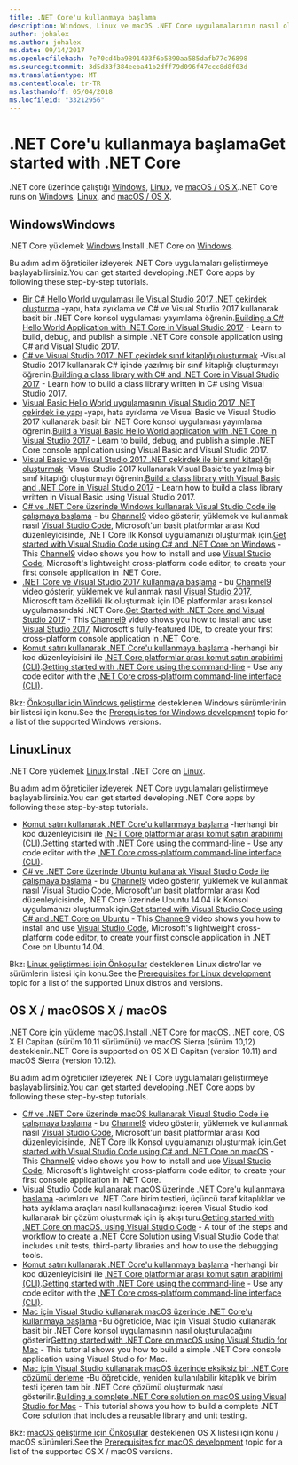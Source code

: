 ```yaml
---
title: .NET Core'u kullanmaya başlama
description: Windows, Linux ve macOS .NET Core uygulamalarının nasıl oluşturulacağını öğrenmek için kaynakları bulun.
author: johalex
ms.author: johalex
ms.date: 09/14/2017
ms.openlocfilehash: 7e70cd4ba9891403f6b5890aa585dafb77c76898
ms.sourcegitcommit: 3d5d33f384eeba41b2dff79d096f47ccc8d8f03d
ms.translationtype: MT
ms.contentlocale: tr-TR
ms.lasthandoff: 05/04/2018
ms.locfileid: "33212956"
---
```

# <a name="get-started-with-net-core"></a><span data-ttu-id="cc086-103">.NET Core'u kullanmaya başlama</span><span class="sxs-lookup"><span data-stu-id="cc086-103">Get started with .NET Core</span></span>

<span data-ttu-id="cc086-104">.NET core üzerinde çalıştığı [Windows](#windows), [Linux](#linux), ve [macOS / OS X](#os-x--macos).</span><span class="sxs-lookup"><span data-stu-id="cc086-104">.NET Core runs on [Windows](#windows), [Linux](#linux), and [macOS / OS X](#os-x--macos).</span></span>

## <a name="windows"></a><span data-ttu-id="cc086-105">Windows</span><span class="sxs-lookup"><span data-stu-id="cc086-105">Windows</span></span>

<span data-ttu-id="cc086-106">.NET Core yüklemek [Windows](https://www.microsoft.com/net/core#windows).</span><span class="sxs-lookup"><span data-stu-id="cc086-106">Install .NET Core on [Windows](https://www.microsoft.com/net/core#windows).</span></span> 

<span data-ttu-id="cc086-107">Bu adım adım öğreticiler izleyerek .NET Core uygulamaları geliştirmeye başlayabilirsiniz.</span><span class="sxs-lookup"><span data-stu-id="cc086-107">You can get started developing .NET Core apps by following these step-by-step tutorials.</span></span>

* <span data-ttu-id="cc086-108">[Bir C# Hello World uygulaması ile Visual Studio 2017 .NET çekirdek oluşturma](./tutorials/with-visual-studio.md) -yapı, hata ayıklama ve C# ve Visual Studio 2017 kullanarak basit bir .NET Core konsol uygulaması yayımlama öğrenin.</span><span class="sxs-lookup"><span data-stu-id="cc086-108">[Building a C# Hello World Application with .NET Core in Visual Studio 2017](./tutorials/with-visual-studio.md) - Learn to build, debug, and publish a simple .NET Core console application using C# and Visual Studio 2017.</span></span>
* <span data-ttu-id="cc086-109">[C# ve Visual Studio 2017 .NET çekirdek sınıf kitaplığı oluşturmak](./tutorials/library-with-visual-studio.md) -Visual Studio 2017 kullanarak C# içinde yazılmış bir sınıf kitaplığı oluşturmayı öğrenin.</span><span class="sxs-lookup"><span data-stu-id="cc086-109">[Building a class library with C# and .NET Core in Visual Studio 2017](./tutorials/library-with-visual-studio.md) - Learn how to build a class library written in C# using Visual Studio 2017.</span></span>
* <span data-ttu-id="cc086-110">[Visual Basic Hello World uygulamasının Visual Studio 2017 .NET çekirdek ile yapı](./tutorials/vb-with-visual-studio.md) -yapı, hata ayıklama ve Visual Basic ve Visual Studio 2017 kullanarak basit bir .NET Core konsol uygulaması yayımlama öğrenin.</span><span class="sxs-lookup"><span data-stu-id="cc086-110">[Build a Visual Basic Hello World application with .NET Core in Visual Studio 2017](./tutorials/vb-with-visual-studio.md) - Learn to build, debug, and publish a simple .NET Core console application using Visual Basic and Visual Studio 2017.</span></span> 
* <span data-ttu-id="cc086-111">[Visual Basic ve Visual Studio 2017 .NET çekirdek ile bir sınıf kitaplığı oluşturmak](./tutorials/vb-library-with-visual-studio.md) -Visual Studio 2017 kullanarak Visual Basic'te yazılmış bir sınıf kitaplığı oluşturmayı öğrenin.</span><span class="sxs-lookup"><span data-stu-id="cc086-111">[Build a class library with Visual Basic and .NET Core in Visual Studio 2017](./tutorials/vb-library-with-visual-studio.md) - Learn how to build a class library written in Visual Basic using Visual Studio 2017.</span></span>
* <span data-ttu-id="cc086-112">[C# ve .NET Core üzerinde Windows kullanarak Visual Studio Code ile çalışmaya başlama](https://channel9.msdn.com/Blogs/dotnet/Get-started-with-VS-Code-using-CSharp-and-NET-Core) - bu [Channel9](https://channel9.msdn.com) video gösterir, yüklemek ve kullanmak nasıl [Visual Studio Code](https://code.visualstudio.com/), Microsoft'un basit platformlar arası Kod düzenleyicisinde, .NET Core ilk Konsol uygulamanızı oluşturmak için.</span><span class="sxs-lookup"><span data-stu-id="cc086-112">[Get started with Visual Studio Code using C# and .NET Core on Windows](https://channel9.msdn.com/Blogs/dotnet/Get-started-with-VS-Code-using-CSharp-and-NET-Core) - This [Channel9](https://channel9.msdn.com) video shows you how to install and use [Visual Studio Code](https://code.visualstudio.com/), Microsoft's lightweight cross-platform code editor, to create your first console application in .NET Core.</span></span>
* <span data-ttu-id="cc086-113">[.NET Core ve Visual Studio 2017 kullanmaya başlama](https://channel9.msdn.com/Blogs/dotnet/Get-Started-NET-Core-Visual-Studio-2017) - bu [Channel9](https://channel9.msdn.com) video gösterir, yüklemek ve kullanmak nasıl [Visual Studio 2017](https://aka.ms/vsdownload?utm_source=mscom&utm_campaign=msdocs), Microsoft tam özellikli ilk oluşturmak için IDE platformlar arası konsol uygulamasındaki .NET Core.</span><span class="sxs-lookup"><span data-stu-id="cc086-113">[Get Started with .NET Core and Visual Studio 2017](https://channel9.msdn.com/Blogs/dotnet/Get-Started-NET-Core-Visual-Studio-2017) - This [Channel9](https://channel9.msdn.com) video shows you how to install and use [Visual Studio 2017](https://aka.ms/vsdownload?utm_source=mscom&utm_campaign=msdocs), Microsoft's fully-featured IDE, to create your first cross-platform console application in .NET Core.</span></span>
* <span data-ttu-id="cc086-114">[Komut satırı kullanarak .NET Core'u kullanmaya başlama](tutorials/using-with-xplat-cli.md) -herhangi bir kod düzenleyicisini ile [.NET Core platformlar arası komut satırı arabirimi (CLI)](tools/index.md).</span><span class="sxs-lookup"><span data-stu-id="cc086-114">[Getting started with .NET Core using the command-line](tutorials/using-with-xplat-cli.md) - Use any code editor with the [.NET Core cross-platform command-line interface (CLI)](tools/index.md).</span></span>

<span data-ttu-id="cc086-115">Bkz: [Önkoşullar için Windows geliştirme](windows-prerequisites.md) desteklenen Windows sürümlerinin bir listesi için konu.</span><span class="sxs-lookup"><span data-stu-id="cc086-115">See the [Prerequisites for Windows development](windows-prerequisites.md) topic for a list of the supported Windows versions.</span></span>

## <a name="linux"></a><span data-ttu-id="cc086-116">Linux</span><span class="sxs-lookup"><span data-stu-id="cc086-116">Linux</span></span>

<span data-ttu-id="cc086-117">.NET Core yüklemek [Linux](https://www.microsoft.com/net/core#linuxredhat).</span><span class="sxs-lookup"><span data-stu-id="cc086-117">Install .NET Core on [Linux](https://www.microsoft.com/net/core#linuxredhat).</span></span>

<span data-ttu-id="cc086-118">Bu adım adım öğreticiler izleyerek .NET Core uygulamaları geliştirmeye başlayabilirsiniz.</span><span class="sxs-lookup"><span data-stu-id="cc086-118">You can get started developing .NET Core apps by following these step-by-step tutorials.</span></span>

* <span data-ttu-id="cc086-119">[Komut satırı kullanarak .NET Core'u kullanmaya başlama](tutorials/using-with-xplat-cli.md) -herhangi bir kod düzenleyicisini ile [.NET Core platformlar arası komut satırı arabirimi (CLI)](tools/index.md).</span><span class="sxs-lookup"><span data-stu-id="cc086-119">[Getting started with .NET Core using the command-line](tutorials/using-with-xplat-cli.md) - Use any code editor with the [.NET Core cross-platform command-line interface (CLI)](tools/index.md).</span></span>
* <span data-ttu-id="cc086-120">[C# ve .NET Core üzerinde Ubuntu kullanarak Visual Studio Code ile çalışmaya başlama](https://channel9.msdn.com/Blogs/dotnet/Get-started-with-VS-Code-Csharp-dotnet-Core-Ubuntu) - bu [Channel9](https://channel9.msdn.com) video gösterir, yüklemek ve kullanmak nasıl [Visual Studio Code](https://code.visualstudio.com/), Microsoft'un basit platformlar arası Kod düzenleyicisinde, .NET Core üzerinde Ubuntu 14.04 ilk Konsol uygulamanızı oluşturmak için.</span><span class="sxs-lookup"><span data-stu-id="cc086-120">[Get started with Visual Studio Code using C# and .NET Core on Ubuntu](https://channel9.msdn.com/Blogs/dotnet/Get-started-with-VS-Code-Csharp-dotnet-Core-Ubuntu) - This [Channel9](https://channel9.msdn.com) video shows you how to install and use [Visual Studio Code](https://code.visualstudio.com/), Microsoft's lightweight cross-platform code editor, to create your first console application in .NET Core on Ubuntu 14.04.</span></span>

<span data-ttu-id="cc086-121">Bkz: [Linux geliştirmesi için Önkoşullar](linux-prerequisites.md) desteklenen Linux distro'lar ve sürümlerin listesi için konu.</span><span class="sxs-lookup"><span data-stu-id="cc086-121">See the [Prerequisites for Linux development](linux-prerequisites.md) topic for a list of the supported Linux distros and versions.</span></span>

## <a name="os-x--macos"></a><span data-ttu-id="cc086-122">OS X / macOS</span><span class="sxs-lookup"><span data-stu-id="cc086-122">OS X / macOS</span></span>

<span data-ttu-id="cc086-123">.NET Core için yükleme [macOS](https://www.microsoft.com/net/core#macos).</span><span class="sxs-lookup"><span data-stu-id="cc086-123">Install .NET Core for [macOS](https://www.microsoft.com/net/core#macos).</span></span> <span data-ttu-id="cc086-124">.NET core, OS X El Capitan (sürüm 10.11 sürümünü) ve macOS Sierra (sürüm 10,12) desteklenir.</span><span class="sxs-lookup"><span data-stu-id="cc086-124">.NET Core is supported on OS X El Capitan (version 10.11) and macOS Sierra (version 10.12).</span></span>

<span data-ttu-id="cc086-125">Bu adım adım öğreticiler izleyerek .NET Core uygulamaları geliştirmeye başlayabilirsiniz.</span><span class="sxs-lookup"><span data-stu-id="cc086-125">You can get started developing .NET Core apps by following these step-by-step tutorials.</span></span>

* <span data-ttu-id="cc086-126">[C# ve .NET Core üzerinde macOS kullanarak Visual Studio Code ile çalışmaya başlama](https://channel9.msdn.com/Blogs/dotnet/Get-started-VSCode-NET-Core-Mac) - bu [Channel9](https://channel9.msdn.com) video gösterir, yüklemek ve kullanmak nasıl [Visual Studio Code](https://code.visualstudio.com/), Microsoft'un basit platformlar arası Kod düzenleyicisinde, .NET Core ilk Konsol uygulamanızı oluşturmak için.</span><span class="sxs-lookup"><span data-stu-id="cc086-126">[Get started with Visual Studio Code using C# and .NET Core on macOS](https://channel9.msdn.com/Blogs/dotnet/Get-started-VSCode-NET-Core-Mac) - This [Channel9](https://channel9.msdn.com) video shows you how to install and use [Visual Studio Code](https://code.visualstudio.com/), Microsoft's lightweight cross-platform code editor, to create your first console application in .NET Core.</span></span> 
* <span data-ttu-id="cc086-127">[Visual Studio Code kullanarak macOS üzerinde .NET Core'u kullanmaya başlama](tutorials/using-on-macos.md) -adımları ve .NET Core birim testleri, üçüncü taraf kitaplıklar ve hata ayıklama araçları nasıl kullanacağınızı içeren Visual Studio kod kullanarak bir çözüm oluşturmak için iş akışı turu.</span><span class="sxs-lookup"><span data-stu-id="cc086-127">[Getting started with .NET Core on macOS, using Visual Studio Code](tutorials/using-on-macos.md) - A tour of the steps and workflow to create a .NET Core Solution using Visual Studio Code that includes unit tests, third-party libraries and how to use the debugging tools.</span></span>
* <span data-ttu-id="cc086-128">[Komut satırı kullanarak .NET Core'u kullanmaya başlama](tutorials/using-with-xplat-cli.md) -herhangi bir kod düzenleyicisini ile [.NET Core platformlar arası komut satırı arabirimi (CLI)](tools/index.md).</span><span class="sxs-lookup"><span data-stu-id="cc086-128">[Getting started with .NET Core using the command-line](tutorials/using-with-xplat-cli.md) - Use any code editor with the [.NET Core cross-platform command-line interface (CLI)](tools/index.md).</span></span>
* <span data-ttu-id="cc086-129">[Mac için Visual Studio kullanarak macOS üzerinde .NET Core'u kullanmaya başlama](tutorials/using-on-mac-vs.md) -Bu öğreticide, Mac için Visual Studio kullanarak basit bir .NET Core konsol uygulamasının nasıl oluşturulacağını gösterir</span><span class="sxs-lookup"><span data-stu-id="cc086-129">[Getting started with .NET Core on macOS using Visual Studio for Mac](tutorials/using-on-mac-vs.md) - This tutorial shows you how to build a simple .NET Core console application using Visual Studio for Mac.</span></span>
* <span data-ttu-id="cc086-130">[Mac için Visual Studio kullanarak macOS üzerinde eksiksiz bir .NET Core çözümü derleme](tutorials/using-on-mac-vs-full-solution.md) -Bu öğreticide, yeniden kullanılabilir kitaplık ve birim testi içeren tam bir .NET Core çözümü oluşturmak nasıl gösterilir.</span><span class="sxs-lookup"><span data-stu-id="cc086-130">[Building a complete .NET Core solution on macOS using Visual Studio for Mac](tutorials/using-on-mac-vs-full-solution.md) - This tutorial shows you how to build a complete .NET Core solution that includes a reusable library and unit testing.</span></span>

<span data-ttu-id="cc086-131">Bkz: [macOS geliştirme için Önkoşullar](macos-prerequisites.md) desteklenen OS X listesi için konu / macOS sürümleri.</span><span class="sxs-lookup"><span data-stu-id="cc086-131">See the [Prerequisites for macOS development](macos-prerequisites.md) topic for a list of the supported OS X / macOS versions.</span></span>
